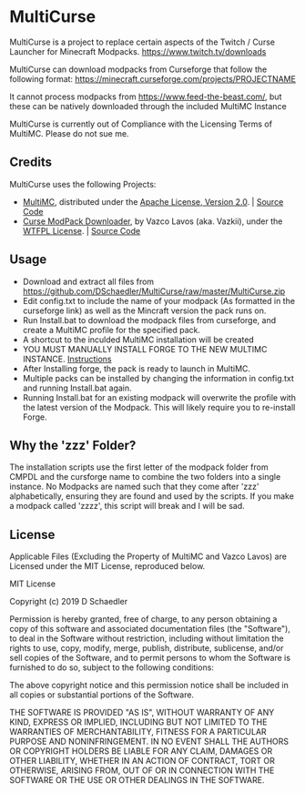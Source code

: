 # MultiCurse

MultiCurse is a project to replace certain aspects of the Twitch / Curse Launcher for Minecraft Modpacks.
https://www.twitch.tv/downloads

MultiCurse can download modpacks from Curseforge that follow the following format: https://minecraft.curseforge.com/projects/PROJECTNAME

It cannot process modpacks from https://www.feed-the-beast.com/, but these can be natively downloaded through the included MultiMC Instance

MultiCurse is currently out of Compliance with the Licensing Terms of MultiMC. Please do not sue me.

## Credits
MultiCurse uses the following Projects:
 - [MultiMC](https://multimc.org/), distributed under the [Apache License, Version 2.0](http://www.apache.org/licenses/LICENSE-2.0). |  [Source Code](https://github.com/MultiMC/MultiMC5/)
 - [Curse ModPack Downloader](https://github.com/Vazkii/CMPDL), by Vazco Lavos (aka. Vazkii), under the [WTFPL License](http://www.wtfpl.net/about/). |  [Source Code](https://github.com/Vazkii/CMPDL)

## Usage
 - Download and extract all files from https://github.com/DSchaedler/MultiCurse/raw/master/MultiCurse.zip
 - Edit config.txt to include the name of your modpack (As formatted in the curseforge link) as well as the Mincraft version the pack runs on.
 - Run Install.bat to download the modpack files from curseforge, and create a MultiMC profile for the specified pack.
 - A shortcut to the inculded MultiMC installation will be created
 - YOU MUST MANUALLY INSTALL FORGE TO THE NEW MULTIMC INSTANCE. [Instructions](https://www.reddit.com/r/feedthebeast/comments/2xlmxx/how_to_install_forge_onto_a_new_multimc_instance/cp16q3f)
 - After Installing forge, the pack is ready to launch in MultiMC.
 - Multiple packs can be installed by changing the information in config.txt and running Install.bat again.
 - Running Install.bat for an existing modpack will overwrite the profile with the latest version of the Modpack. This will likely require you to re-install Forge.

## Why the 'zzz' Folder?
The installation scripts use the first letter of the modpack folder from CMPDL and the cursforge name to combine the two folders into a single instance. No Modpacks are named such that they come after 'zzz' alphabetically, ensuring they are found and used by the scripts. If you make a modpack called 'zzzz', this script will break and I will be sad.

 ## License
Applicable Files (Excluding the Property of MultiMC and Vazco Lavos) are Licensed under the MIT License, reproduced below.

 
MIT License

Copyright (c) 2019 D Schaedler

Permission is hereby granted, free of charge, to any person obtaining a copy
of this software and associated documentation files (the "Software"), to deal
in the Software without restriction, including without limitation the rights
to use, copy, modify, merge, publish, distribute, sublicense, and/or sell
copies of the Software, and to permit persons to whom the Software is
furnished to do so, subject to the following conditions:

The above copyright notice and this permission notice shall be included in all
copies or substantial portions of the Software.

THE SOFTWARE IS PROVIDED "AS IS", WITHOUT WARRANTY OF ANY KIND, EXPRESS OR
IMPLIED, INCLUDING BUT NOT LIMITED TO THE WARRANTIES OF MERCHANTABILITY,
FITNESS FOR A PARTICULAR PURPOSE AND NONINFRINGEMENT. IN NO EVENT SHALL THE
AUTHORS OR COPYRIGHT HOLDERS BE LIABLE FOR ANY CLAIM, DAMAGES OR OTHER
LIABILITY, WHETHER IN AN ACTION OF CONTRACT, TORT OR OTHERWISE, ARISING FROM,
OUT OF OR IN CONNECTION WITH THE SOFTWARE OR THE USE OR OTHER DEALINGS IN THE
SOFTWARE.
